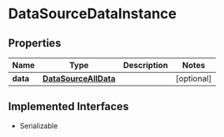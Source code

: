 

# DataSourceDataInstance


## Properties

Name | Type | Description | Notes
------------ | ------------- | ------------- | -------------
**data** | [**DataSourceAllData**](DataSourceAllData.md) |  |  [optional]


## Implemented Interfaces

* Serializable


